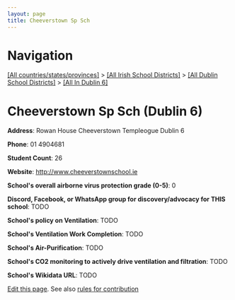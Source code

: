 ```yaml
---
layout: page
title: Cheeverstown Sp Sch
---
```

# Navigation

[[All countries/states/provinces]](../../../..) > [[All Irish School Districts]](../../..) > [[All Dublin School Districts]](../..) > [[All In Dublin 6]](..)

# Cheeverstown Sp Sch (Dublin 6)

**Address**: Rowan House Cheeverstown Templeogue Dublin 6

**Phone**: 01 4904681

**Student Count**: 26

**Website**: <http://www.cheeverstownschool.ie>

**School's overall airborne virus protection grade (0-5)**: 0

**Discord, Facebook, or WhatsApp group for discovery/advocacy for THIS school**: TODO

**School's policy on Ventilation**: TODO

**School's Ventilation Work Completion**: TODO

**School's Air-Purification**: TODO

**School's CO2 monitoring to actively drive ventilation and filtration**: TODO

**School's Wikidata URL**: TODO


[Edit this page](https://github.com/ventilate-schools/Ireland/edit/main/./Dublin_6/Cheeverstown_Sp_Sch.md). See also [rules for contribution](../../../contribution-rules/)
